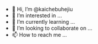 - 👋 Hi, I’m @kaichebuhejiu
- 👀 I’m interested in ...
- 🌱 I’m currently learning ...
- 💞️ I’m looking to collaborate on ...
- 📫 How to reach me ...

<!---
kaichebuhejiu/kaichebuhejiu is a ✨ special ✨ repository because its `README.md` (this file) appears on your GitHub profile.
You can click the Preview link to take a look at your changes.
--->

